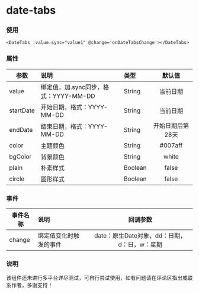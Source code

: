 # date-tabs

### 使用
`<DateTabs :value.sync="value1" @change='onDateTabsChange'></DateTabs>`

### 属性
参数|说明|类型|默认值
---|:--|:--|:---:
value|绑定值，加.sync同步，格式：YYYY-MM-DD|String|当前日期
startDate|开始日期，格式：YYYY-MM-DD|String|当前日期
endDate|结束日期，格式：YYYY-MM-DD|String|开始日期后第28天
color|主题颜色|String|#007aff
bgColor|背景颜色|String|white
plain|朴素样式|Boolean|false
circle|圆形样式|Boolean|false

### 事件
事件名称|说明|回调参数
---|:--|:---:
change|绑定值变化时触发的事件|date：原生Date对象，dd：日期，d：日，w：星期

### 说明
该组件还未进行多平台详尽测试，可自行尝试使用，如有问题请在评论区指出或联系作者，多谢支持！